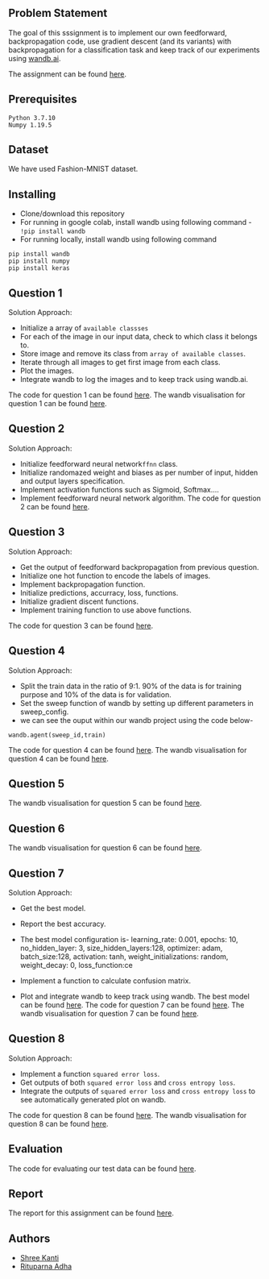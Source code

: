 
## Problem Statement

The goal of this sssignment  is to implement our own feedforward, backpropagation code, use gradient descent (and its variants) with backpropagation for a classification task and keep track of our
experiments using [wandb.ai](https://wandb.ai/home).

The assignment can be found [here](https://wandb.ai/miteshk/assignments/reports/Assignment-1--VmlldzozNjk4NDE?accessToken=r7ndsh8lf4wlxyjln7phvvfb8ftvc0n4lyn4tiowdg06hhzpzfzki4jrm28wqh44).

## Prerequisites

```
Python 3.7.10
Numpy 1.19.5
```
## Dataset
We have used Fashion-MNIST dataset.

## Installing

 - Clone/download  this repository
 - For running in google colab, install wandb using following command -
  ``` !pip install wandb ```
 - For running locally, install wandb using following command  
  ``` 
  pip install wandb
  pip install numpy
  pip install keras
  ```

## Question 1

Solution Approach:
- Initialize  a array of `available classses`
- For each of the  image in our input data, check to which class it belongs to.
- Store image and remove its class from `array of available classes`.
- Iterate through all images to get first image from each class.
- Plot the images.
- Integrate wandb to log the images and to keep track using wandb.ai.

The code for question 1 can be found [here](https://github.com/RituparnaAdha/cs6910/commit/5b82d7029dc1f46e8f102057e937477a8ea26e90).
The wandb visualisation for question 1 can be found [here](https://wandb.ai/shreekanti/assignment_1?workspace=user-shreekanti).


## Question 2
Solution Approach:
- Initialize  feedforward neural network`ffnn` class.
- Initialize randomazed weight and biases as per number of input, hidden and output layers specification.
- Implement activation functions such as Sigmoid, Softmax....
- Implement feedforward neural network algorithm.
The code for question 2 can be found [here](https://github.com/RituparnaAdha/cs6910/commit/349f0e600abf3c370c902df77675dbb2577d06aa).

## Question 3
Solution Approach:
- Get the output of feedforward backpropagation from previous question.
- Initialize one hot function to encode the labels of images.
- Implement backpropagation function.
- Initialize predictions, accurracy, loss, functions.
- Initialize gradient discent functions.
- Implement training function to use above functions.

The code for question 3 can be found [here](https://github.com/RituparnaAdha/cs6910/commit/81c7790be2c779fb9376a0158f4adb45645c70ec).

## Question 4

Solution Approach:

 - Split the train data in the ratio of 9:1. 90% of the data is for training purpose and 10% of the data is for validation.
 - Set the sweep function of wandb by setting up different parameters in sweep_config.
 - we can see the ouput within our wandb project using the code below-
```
wandb.agent(sweep_id,train)
```

The code for question 4 can be found [here](https://github.com/RituparnaAdha/cs6910/commit/3540f3753067f1dda62448578739f25d638d33c7).
The wandb visualisation for question 4 can be found [here](https://wandb.ai/shreekanti/confusion_matrix1/reports/Question-4--Vmlldzo1MjY2ODc).


## Question 5

The wandb visualisation for question 5 can be found [here](https://wandb.ai/rituparna_adha/assignement1/reports/Shared-panel-21-03-13-11-03-82--Vmlldzo1MjY2NzA).



## Question 6

The wandb visualisation for question 6 can be found [here](https://wandb.ai/rituparna_adha/assignement1/reports/Shared-panel-21-03-13-11-03-73--Vmlldzo1MjY2NzU).

## Question 7
Solution Approach:
- Get the best model.
- Report the best accuracy.
- The best model configuration is-
        learning_rate: 0.001,
	epochs: 10,
	no_hidden_layer: 3,
	size_hidden_layers:128,
	optimizer: adam,
	batch_size:128,
	activation: tanh,
	weight_initializations: random,
	weight_decay: 0,
	loss_function:ce

- Implement a function to calculate confusion matrix.
- Plot and integrate wandb to keep track using wandb.
The best model can be found [here](https://github.com/RituparnaAdha/cs6910/tree/main/Assignment1/model).
The code for question 7 can be found [here](https://github.com/RituparnaAdha/cs6910/commit/46a7deb1820b546099d0d6fb43afa8eacb6cdb34).
The wandb visualisation for question 7 can be found [here](https://wandb.ai/shreekanti/confusion_matrix1?workspace=user-shreekanti).
## Question 8
Solution Approach:
- Implement a function `squared error loss`.
- Get outputs of both `squared error loss` and `cross entropy loss`.
- Integrate the outputs of `squared error loss` and `cross entropy loss` to see automatically generated plot on wandb.

The code for question 8 can be found [here](https://github.com/RituparnaAdha/cs6910/commit/dada70a3e3ff58c3eb49839d602be272318946e5).
The wandb visualisation for question 8 can be found [here](https://wandb.ai/shreekanti/assignement1-lossfunc1?workspace=user-shreekanti).
## Evaluation

The code for evaluating our test data can be found [here](https://github.com/RituparnaAdha/cs6910/blob/main/Assignment1/evaluation.py).

## Report

The report for this assignment can be found [here](https://wandb.ai/shreekanti/confusion_matrix1/reports/Assignment1--Vmlldzo1MjY1MjU).
## Authors

 - [Shree Kanti](https://github.com/shreekanti/) 
 - [Rituparna Adha](https://github.com/RituparnaAdha/)

